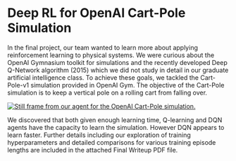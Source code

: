 # Deep RL for OpenAI Cart-Pole Simulation
In the final project, our team wanted to learn more about applying reinforcement learning to physical systems. We were curious about the OpenAI Gymnasium toolkit for simulations and the recently developed Deep Q-Network algorithm (2015) which we did not study in detail in our graduate artificial intelligence class. To achieve these goals, we tackled the Cart-Pole-v1 simulation provided in OpenAI Gym. The objective of the Cart-Pole simulation is to keep a vertical pole on a rolling cart from falling over.

[![Still frame from our agent for the OpenAI Cart-Pole simulation.](http://img.youtube.com/vi/UjcjXh7-Qp0/0.jpg)](http://www.youtube.com/watch?v=UjcjXh7-Qp0 "CS534 Artificial Intelligence Final Project Clip")

We discovered that both given enough learning time, Q-learning and DQN agents have the capacity to learn the simulation. However DQN appears to learn faster. Further details including our exploration of training hyperparameters and detailed comparisons for various training episode lengths are included in the attached Final Writeup PDF file.
